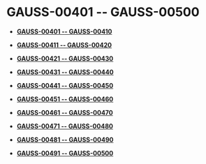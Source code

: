 # GAUSS-00401 -- GAUSS-00500<a name="ZH-CN_TOPIC_0302072892"></a>

-   **[GAUSS-00401 -- GAUSS-00410](GAUSS-00401----GAUSS-00410.md)**  

-   **[GAUSS-00411 -- GAUSS-00420](GAUSS-00411----GAUSS-00420.md)**  

-   **[GAUSS-00421 -- GAUSS-00430](GAUSS-00421----GAUSS-00430.md)**  

-   **[GAUSS-00431 -- GAUSS-00440](GAUSS-00431----GAUSS-00440.md)**  

-   **[GAUSS-00441 -- GAUSS-00450](GAUSS-00441----GAUSS-00450.md)**  

-   **[GAUSS-00451 -- GAUSS-00460](GAUSS-00451----GAUSS-00460.md)**  

-   **[GAUSS-00461 -- GAUSS-00470](GAUSS-00461----GAUSS-00470.md)**  

-   **[GAUSS-00471 -- GAUSS-00480](GAUSS-00471----GAUSS-00480.md)**  

-   **[GAUSS-00481 -- GAUSS-00490](GAUSS-00481----GAUSS-00490.md)**  

-   **[GAUSS-00491 -- GAUSS-00500](GAUSS-00491----GAUSS-00500.md)**  



